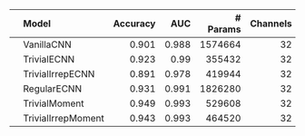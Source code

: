 |    | Model              |   Accuracy |   AUC |   # Params |   Channels |   N Layers |
|:---|:-------------------|-----------:|------:|-----------:|-----------:|-----------:|
|    | VanillaCNN         |      0.901 | 0.988 |    1574664 |         32 |          5 |
|    | TrivialECNN        |      0.923 | 0.99  |     355432 |         32 |          5 |
|    | TrivialIrrepECNN   |      0.891 | 0.978 |     419944 |         32 |          5 |
|    | RegularECNN        |      0.931 | 0.991 |    1826280 |         32 |          5 |
|    | TrivialMoment      |      0.949 | 0.993 |     529608 |         32 |          5 |
|    | TrivialIrrepMoment |      0.943 | 0.993 |     464520 |         32 |          5 |